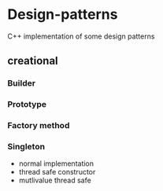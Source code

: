 # Design-patterns
C++ implementation of some design patterns

## creational
### Builder
### Prototype
### Factory method
### Singleton
- normal implementation
- thread safe constructor
- mutlivalue thread safe 


